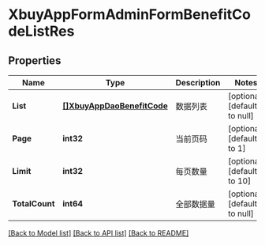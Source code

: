 # XbuyAppFormAdminFormBenefitCodeListRes

## Properties
Name | Type | Description | Notes
------------ | ------------- | ------------- | -------------
**List** | [**[]XbuyAppDaoBenefitCode**](xbuy.app.dao.BenefitCode.md) | 数据列表 | [optional] [default to null]
**Page** | **int32** | 当前页码 | [optional] [default to 1]
**Limit** | **int32** | 每页数量 | [optional] [default to 10]
**TotalCount** | **int64** | 全部数据量 | [optional] [default to null]

[[Back to Model list]](../README.md#documentation-for-models) [[Back to API list]](../README.md#documentation-for-api-endpoints) [[Back to README]](../README.md)

